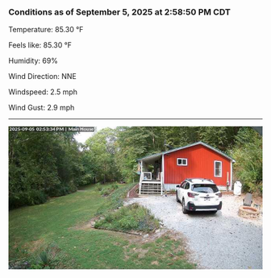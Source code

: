 ### Conditions as of September 5, 2025 at 2:58:50 PM CDT 

Temperature: 85.30 &deg;F

Feels like: 85.30 &deg;F

Humidity: 69%

Wind Direction: NNE

Windspeed: 2.5 mph

Wind Gust: 2.9 mph

---

<img src="./images/latest.jpeg"/>

